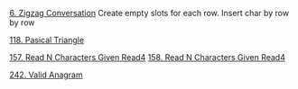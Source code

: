 [6. Zigzag Conversation](../Algorithm/006_ZigZag_Conversation.py) Create empty slots for each row. Insert char by row by row

[118. Pasical Triangle](../Algorithm/118_Pasical_Triangle.py)

[157. Read N Characters Given Read4](../Algorithm/157_Read_N_Characters_Given_Read4.py)
[158. Read N Characters Given Read4](../Algorithm/158_Read_N_Characters_Given_Read4_II.py)

[242. Valid Anagram](../Algorithm/242_Valid_Anagram.py)